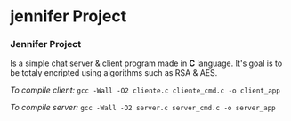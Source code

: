 # jennifer Project

### Jennifer Project

Is a simple chat server & client program made in **C** language.
It's goal is to be totaly encripted using algorithms such as RSA & AES.

*To compile client:*
`gcc -Wall -O2 cliente.c cliente_cmd.c -o client_app`


*To compile server:*
`gcc -Wall -O2 server.c server_cmd.c -o server_app`
